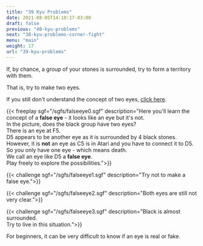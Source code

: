 ```yaml
---
title: "39 Kyu Problems"
date: 2021-08-05T14:10:17-03:00
draft: false
previous: "40-kyu-problems"
next: "38-kyu-problems-corner-fight"
menu: "main"
weight: 17
url: "39-kyu-problems"
---
```


If, by chance, a group of your stones is surrounded, try to form a territory with them.

That is, try to make two eyes.

If you still don't understand the concept of two eyes, [click here](/making-two-eyes).

{{< freeplay sgf="/sgfs/falseeye0.sgf" description="Here you'll learn the concept of a <strong>false eye</strong> - it looks like an eye but it's not.<br />In the picture, does the black group have two eyes?<br />There is an eye at F5.<br />D5 appears to be another eye as it is surrounded by 4 black stones.<br />However, it is <strong>not</strong> an eye as C5 is in Atari and you have to connect it to D5.<br />So you only have one eye - which means death.<br />We call an eye like D5 a <strong>false eye</strong>.<br />Play freely to explore the possibilities.">}} 

{{< challenge sgf="/sgfs/falseeye1.sgf" description="Try not to make a false eye.">}}

{{< challenge sgf="/sgfs/falseeye2.sgf" description="Both eyes are still not very clear.">}}

{{< challenge sgf="/sgfs/falseeye3.sgf" description="Black is almost surrounded.<br />Try to live in this situation.">}}

For beginners, it can be very difficult to know if an eye is real or fake.

